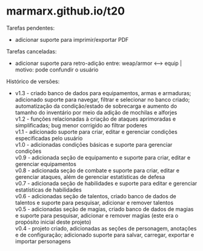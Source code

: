 # marmarx.github.io/t20

Tarefas pendentes:
- adicionar suporte para imprimir/exportar PDF

Tarefas canceladas:
- adicionar suporte para retro-adição entre: weap/armor <--> equip | motivo: pode confundir o usuário

Histórico de versões:<br>
- v1.3 - criado banco de dados para equipamentos, armas e armaduras; adicionado suporte para navegar, filtrar e selecionar no banco criado; automatização da condição/estado de sobrecarga e aumento do tamanho do inventário por meio da adição de mochilas e alforjes<br>
v1.2 - funções relacionadas à criação de ataques aprimoradas e simplificadas; bug menor corrigido ao filtrar poderes<br>
v1.1 - adicionado suporte para criar, editar e gerenciar condições especificadas pelo usuário<br>
v1.0 - adicionadas condições básicas e suporte para gerenciar condições<br>
v0.9 - adicionada seção de equipamento e suporte para criar, editar e gerenciar equipamentos<br>
v0.8 - adicionada seção de combate e suporte para criar, editar e gerenciar ataques, além de gerenciar estatísticas de defesa<br>
v0.7 - adicionada seção de habilidades e suporte para editar e gerenciar estatísticas de habilidades<br>
v0.6 - adicionadas seção de talentos, criado banco de dados de talentos e suporte para pesquisar, adicionar e remover talentos<br>
v0.5 - adicionadas seção de magias, criado banco de dados de magias e suporte para pesquisar, adicionar e remover magias (este era o propósito inicial deste projeto)<br>
v0.4 - projeto criado, adicionadas as seções de personagem, anotações e de configuração; adicionado suporte para salvar, carregar, exportar e importar personagens
